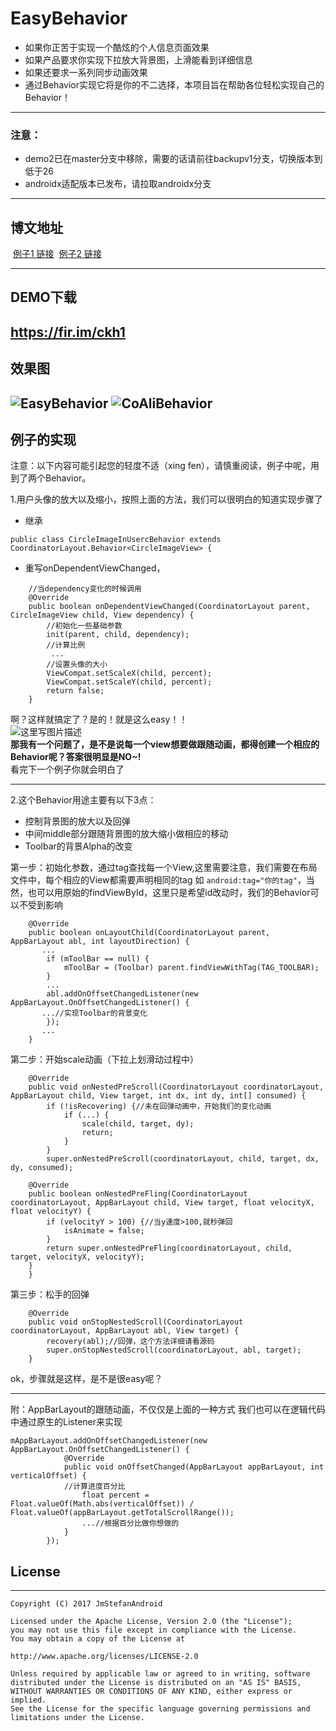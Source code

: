 # EasyBehavior
- 如果你正苦于实现一个酷炫的个人信息页面效果
- 如果产品要求你实现下拉放大背景图，上滑能看到详细信息
- 如果还要求一系列同步动画效果
- 通过Behavior实现它将是你的不二选择，本项目旨在帮助各位轻松实现自己的Behavior！
----------
### 注意：
- demo2已在master分支中移除，需要的话请前往backupv1分支，切换版本到低于26
- androidx适配版本已发布，请拉取androidx分支
----------
## 博文地址
  [例子1 链接](http://blog.csdn.net/gjm15881133824/article/details/73742219)
  [例子2 链接](http://blog.csdn.net/gjm15881133824/article/details/74946322)

----------
## DEMO下载
  https://fir.im/ckh1
  ----------
## 效果图
 ![EasyBehavior](/gif/EasyBehavior.gif) 
 ![CoAliBehavior](/gif/Coali.gif)
----------
## 例子的实现
注意：以下内容可能引起您的轻度不适（xing fen），请慎重阅读，例子中呢，用到了两个Behavior。</p>
 1.用户头像的放大以及缩小，按照上面的方法，我们可以很明白的知道实现步骤了
 

 - 继承

```
public class CircleImageInUsercBehavior extends CoordinatorLayout.Behavior<CircleImageView> {
```
 - 重写onDependentViewChanged，
```
    //当dependency变化的时候调用
    @Override
    public boolean onDependentViewChanged(CoordinatorLayout parent, CircleImageView child, View dependency) {
        //初始化一些基础参数
        init(parent, child, dependency);
        //计算比例
         ...
        //设置头像的大小
        ViewCompat.setScaleX(child, percent);
        ViewCompat.setScaleY(child, percent);
        return false;
    }

```
啊？这样就搞定了？是的！就是这么easy！！</br>
![这里写图片描述](http://img.blog.csdn.net/20170627112207279?watermark/2/text/aHR0cDovL2Jsb2cuY3Nkbi5uZXQvZ2ptMTU4ODExMzM4MjQ=/font/5a6L5L2T/fontsize/400/fill/I0JBQkFCMA==/dissolve/70/gravity/SouthEast)</br>
**那我有一个问题了，是不是说每一个view想要做跟随动画，都得创建一个相应的Behavior呢？答案很明显是NO~!**</br>
看完下一个例子你就会明白了</br>

----------

 2.这个Behavior用途主要有以下3点：

 - 控制背景图的放大以及回弹 
 - 中间middle部分跟随背景图的放大缩小做相应的移动
 - Toolbar的背景Alpha的改变
 
第一步：初始化参数，通过tag查找每一个View,这里需要注意，我们需要在布局文件中，每个相应的View都需要声明相同的tag 如 `android:tag="你的tag"`，当然，也可以用原始的findViewById，这里只是希望id改动时，我们的Behavior可以不受到影响

```
    @Override
    public boolean onLayoutChild(CoordinatorLayout parent, AppBarLayout abl, int layoutDirection) {
       ...
        if (mToolBar == null) {
            mToolBar = (Toolbar) parent.findViewWithTag(TAG_TOOLBAR);
        }
        ...
        abl.addOnOffsetChangedListener(new AppBarLayout.OnOffsetChangedListener() {
       ...//实现Toolbar的背景变化
        });
       ...
    }

```
第二步：开始scale动画（下拉上划滑动过程中）

```
    @Override
    public void onNestedPreScroll(CoordinatorLayout coordinatorLayout, AppBarLayout child, View target, int dx, int dy, int[] consumed) {
        if (!isRecovering) {//未在回弹动画中，开始我们的变化动画
            if (...) {
                scale(child, target, dy);
                return;
            }
        }
        super.onNestedPreScroll(coordinatorLayout, child, target, dx, dy, consumed);
        
    @Override
    public boolean onNestedPreFling(CoordinatorLayout coordinatorLayout, AppBarLayout child, View target, float velocityX, float velocityY) {
        if (velocityY > 100) {//当y速度>100,就秒弹回
            isAnimate = false;
        }
        return super.onNestedPreFling(coordinatorLayout, child, target, velocityX, velocityY);
    }
    }
```
第三步：松手的回弹

```
    @Override
    public void onStopNestedScroll(CoordinatorLayout coordinatorLayout, AppBarLayout abl, View target) {
        recovery(abl);//回弹，这个方法详细请看源码
        super.onStopNestedScroll(coordinatorLayout, abl, target);
    }
```

ok，步骤就是这样，是不是很easy呢？


----------


附：AppBarLayout的跟随动画，不仅仅是上面的一种方式
我们也可以在逻辑代码中通过原生的Listener来实现

```
mAppBarLayout.addOnOffsetChangedListener(new AppBarLayout.OnOffsetChangedListener() {
            @Override
            public void onOffsetChanged(AppBarLayout appBarLayout, int verticalOffset) {
            //计算进度百分比
                float percent = Float.valueOf(Math.abs(verticalOffset)) / Float.valueOf(appBarLayout.getTotalScrollRange());
                ...//根据百分比做你想做的
            }
        });
```
## License
--------
```
Copyright (C) 2017 JmStefanAndroid

Licensed under the Apache License, Version 2.0 (the "License");
you may not use this file except in compliance with the License.
You may obtain a copy of the License at

http://www.apache.org/licenses/LICENSE-2.0

Unless required by applicable law or agreed to in writing, software
distributed under the License is distributed on an "AS IS" BASIS,
WITHOUT WARRANTIES OR CONDITIONS OF ANY KIND, either express or implied.
See the License for the specific language governing permissions and
limitations under the License.
```
